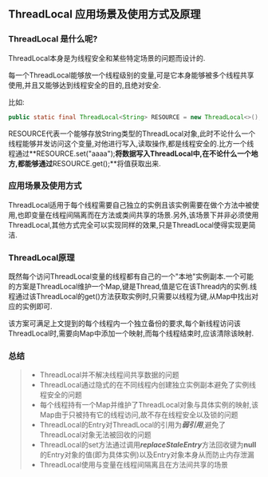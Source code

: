 ## ThreadLocal 应用场景及使用方式及原理 ##

### ThreadLocal 是什么呢? ###

ThreadLocal本身是为线程安全和某些特定场景的问题而设计的.

每一个ThreadLocal能够放一个线程级别的变量,可是它本身能够被多个线程共享使用,并且又能够达到线程安全的目的,且绝对安全.

比如:

```java
public static final ThreadLocal<String> RESOURCE = new ThreadLocal<>();
```

RESOURCE代表一个能够存放String类型的ThreadLocal对象,此时不论什么一个线程能够并发访问这个变量,对他进行写入,读取操作,都是线程安全的.比方一个线程通过**RESOURCE.set("aaaa");**将数据写入ThreadLocal中,在不论什么一个地方,都能够通过**RESOURCE.get();**将值获取出来.



### 应用场景及使用方式 ###

ThreadLocal适用于每个线程需要自己独立的实例且该实例需要在做个方法中被使用,也即变量在线程间隔离而在方法或类间共享的场景.另外,该场景下并非必须使用ThreadLocal,其他方式完全可以实现同样的效果,只是ThreadLocal使得实现更简洁.



### ThreadLocal原理 ###

既然每个访问ThreadLocal变量的线程都有自己的一个"本地"实例副本.一个可能的方案是ThreadLocal维护一个Map,键是Thread,值是它在该Thread内的实例.线程通过该ThreadLocal的get()方法获取实例时,只需要以线程为键,从Map中找出对应的实例即可.

该方案可满足上文提到的每个线程内一个独立备份的要求,每个新线程访问该ThreadLocal时,需要向Map中添加一个映射,而每个线程结束时,应该清除该映射.



### 总结 ###

> * ThreadLocal并不解决线程间共享数据的问题
> * ThreadLocal通过隐式的在不同线程内创建独立实例副本避免了实例线程安全的问题
> * 每个线程持有一个Map并维护了ThreadLocal对象与具体实例的映射,该Map由于只被持有它的线程访问,故不存在线程安全以及锁的问题
> * ThreadLocal的Entry对ThreadLocal的引用为***弱引用***,避免了ThreadLocal对象无法被回收的问题
> * ThreadLocal的set方法通过调用***replaceStaleEntry***方法回收键为**null**的Entry对象的值(即为具体实例)以及Entry对象本身从而防止内存泄漏
> * ThreadLocal使用与变量在线程间隔离且在方法间共享的场景